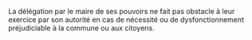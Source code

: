 La délégation par le maire de ses pouvoirs ne fait pas obstacle à leur exercice par son autorité en cas de nécessité ou de dysfonctionnement préjudiciable à la commune ou aux citoyens.